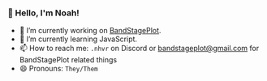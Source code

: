 ### 👋 Hello, I'm Noah!

- 🔭 I’m currently working on [BandStagePlot](https://www.bandstageplot.com).
- 🌱 I’m currently learning JavaScript.
- 📫 How to reach me: `.nhvr` on Discord or [bandstageplot@gmail.com](mailto:bandstageplot@gmail.com) for BandStagePlot related things
- 😄 Pronouns: `They/Them`
